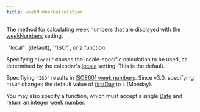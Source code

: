 ```yaml
---
title: weekNumberCalculation
---
```


The method for calculating week numbers that are displayed with the [weekNumbers](weekNumbers) setting.

<div class='spec' markdown='1'>
`"local"` (default), `"ISO"`, or a function
</div>

Specifying `"local"` causes the locale-specific calculation to be used, as determined by the calendar's [locale](locale) setting. This is the default.

Specifiying `"ISO"` results in [ISO8601 week numbers](http://en.wikipedia.org/wiki/ISO_8601#Week_dates). Since v3.0, specifying `"ISO"` changes the default value of [firstDay](firstDay) to `1` (Monday).

You may also specify a function, which must accept a single [Date](date-object) and return an integer week number.
